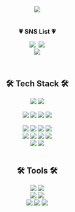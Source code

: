 <div align=center>
	<img src="https://capsule-render.vercel.app/api?type=slice&color=auto&height=220&section=header&text=Hi%20there👋&fontAlign=70&rotate=13&fontAlignY=12&desc=sub2nee's%20GitHub&descSize=20&descAlign=70&descAlignY=22&animation=fadeIn&fontColor=f7f5f5" />
</div>
<br>
<h3 align="center">💗 SNS List 💗</h3>
<p align="center">
    <a href="https://www.instagram.com/binzz._.s2/">
    <img src="https://img.shields.io/badge/Instagram-E4405F?style=flat-square&logo=Instagram&logoColor=white&link=https://www.instagram.com/hye_inisfree/" /></a>&nbsp
    <a href="mailto:cherish.sub2nee@gmail.com"><img
            src="https://img.shields.io/badge/Gmail-d14836?style=flat-square&logo=Gmail&logoColor=white&link=cherish.sub2nee@gmail.com" /></a>
           <br>
           <a href="https://hits.seeyoufarm.com"><img src="https://hits.seeyoufarm.com/api/count/incr/badge.svg?url=https%3A%2F%2Fgithub.com%2Fsub2nee&count_bg=%23FBBAA5&title_bg=%23ED7373&icon=youtubegaming.svg&icon_color=%23E7E7E7&title=hits&edge_flat=false"/></a>
</p>

<br>
<div align=center>
    <h2>🛠 Tech Stack 🛠</h2>
    
</div>
<div align="center">
<img src="https://img.shields.io/badge/Java-007396?style=flat&logo=Conda-Forge&logoColor=white" />
<img src="https://img.shields.io/badge/spring-6DB33F?style=flat&logo=spring&logoColor=white" />
</div>

<br>
<div align=center>    
</div>
<div align=center> 
<img src="https://img.shields.io/badge/MySQL-4479A1?style=flat&logo=MySQL&logoColor=white" />
<img src="https://img.shields.io/badge/MariaDB-003545?style=flat&logo=MariaDB&logoColor=white" />
<img src="https://img.shields.io/badge/Oracle%20SQL-F80000?style=flat&logo=Oracle&logoColor=white" />
<img src="https://img.shields.io/badge/firebase-FFCA28?style=flat&logo=firebase&logoColor=white" />
</div>
<br>
<div align=center>    
 
</div>
<div align=center> 
<img src="https://img.shields.io/badge/html5-E34F26?style=flat&logo=html5&logoColor=white" />
<img src="https://img.shields.io/badge/css-1572B6?style=flat&logo=css3&logoColor=white" />
<img src="https://img.shields.io/badge/javascript-F7DF1E?style=flat&logo=javascript&logoColor=black" />
<img src="https://img.shields.io/badge/jquery-0769AD?style=flat&logo=jquery&logoColor=white" />
	<br>
<img src="https://img.shields.io/badge/react-61DAFB?style=flat&logo=react&logoColor=white" />
<img src="https://img.shields.io/badge/nextjs-000000?style=flat&logo=nextdotjs&logoColor=white" />
<img src="https://img.shields.io/badge/react native-0088CC?style=flat&logo=react&logoColor=white" />
<img src="https://img.shields.io/badge/Expo-000020?style=flat&logo=Expo&logoColor=white" />	
	<br>
<img src="https://img.shields.io/badge/tailwindcss-06B6D4?style=flat&logo=tailwindcss&logoColor=white" />
<img src="https://img.shields.io/badge/Bootstrap-7952B3?style=flat&logo=Bootstrap&logoColor=white" />

</div>
<br>
<div align=center>
	<h2> 🛠 Tools 🛠 </h2>
</div>
<div align=center>
	<img src="https://img.shields.io/badge/github-181717?style=flat-square&logo=github&logoColor=white" />
	<img src="https://img.shields.io/badge/Docker-2496ED?style=flat-square&logo=Docker&logoColor=white" />
	<br>
	<img src="https://img.shields.io/badge/Figma-F24E1E?style=flat&logo=Figma&logoColor=white" />
	<img src="https://img.shields.io/badge/adobephotoshop-31A8FF?style=flat&logo=adobephotoshop&logoColor=white" />
	<br>
	<img src="https://img.shields.io/badge/IntelliJ%20IDEA-000000?style=flat&logo=IntelliJ%20IDEA&logoColor=white" />
	<img src="https://img.shields.io/badge/Visual%20Studio%20Code-007ACC?style=flat&logo=VisualStudioCode&logoColor=white" />
    	<img src="https://img.shields.io/badge/Eclipse%20IDE-2C2255?style=flat&logo=EclipseIDE&logoColor=white" />
	
</div>
<br>

